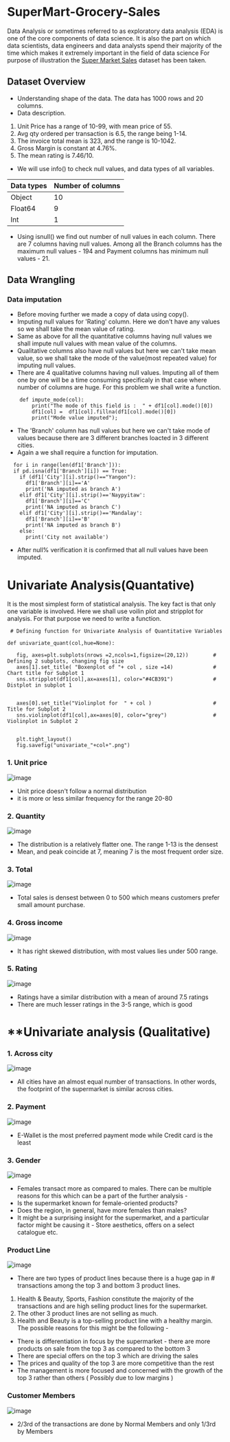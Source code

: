 # **SuperMart-Grocery-Sales**
Data Analysis or sometimes referred to as exploratory data analysis (EDA) is one of the core components of data science. It is also the part on which data scientists, data engineers and data analysts spend their majority of the time which makes it extremely important in the field of data science
For purpose of illustration the [Super Market Sales](https://drive.google.com/file/d/1sgsX_WDBnOYsLMVMNvr6_hlV5cppmlfJ/view?usp=sharing) dataset has been taken.
## Dataset Overview
- Understanding shape of the data. The data has 1000 rows and 20 columns.
- Data description. 
1. Unit Price has a range of 10-99, with mean price of 55.
2. Avg qty ordered per transaction is 6.5, the range being 1-14.
3. The invoice total mean is 323, and the range is 10-1042.
4. Gross Margin is constant at 4.76%.
5. The mean rating is 7.46/10.
- We will use info() to check null values, and data types of all variables.

| Data types| Number of columns|
|------|------|
| Object| 10|
| Float64| 9|
| Int| 1|
- Using isnull() we find out number of null values in each column. There are 7 columns having null values. Among all the Branch columns has the maximum null values - 194 and Payment columns has minimum null values - 21.
## Data Wrangling
### Data imputation
- Before moving further we made a copy of data using copy().
- Imputing null values for 'Rating' column. Here we don't have any values so we shall take the mean value of rating.
- Same as above for all the quantitative columns having null values we shall impute null values with mean value of the columns.
- Qualitative columns also have null values but here we can't take mean value, so we shall take the mode of the value(most repeated value) for imputing null values.
- There are 4 qualitative columns having null values. Imputing all of them one by one will be a time consuming specificaly in that case where number of columns are huge. For this problem we shall write a function. 
``` 
    def impute_mode(col):
        print("The mode of this field is :  " + df1[col].mode()[0])
        df1[col] =  df1[col].fillna(df1[col].mode()[0])
        print("Mode value imputed");
```

- The 'Branch' column has null values but here we can't take mode of values because there are 3 different branches loacted in 3 different cities. 
- Again a we shall require a function for imputation. 
``` 
  for i in range(len(df1['Branch'])):
  if pd.isna(df1['Branch'][i]) == True:
    if (df1['City'][i].strip()=="Yangon"):
      df1['Branch'][i]=='A'
      print('NA imputed as branch A')
    elif df1['City'][i].strip()=='Naypyitaw':
      df1['Branch'][i]=='C'
      print('NA imputed as branch C')
    elif df1['City'][i].strip()=='Mandalay':
      df1['Branch'][i]=='B'
      print('NA imputed as branch B')
    else:
      print('City not available')
 ```
 
 - After null% verification it is confirmed that all null values have been imputed.
 
 # **Univariate Analysis(Quantative)**
 It is the most simplest form of statistical analysis. The key fact is that only one variable is involved. 
 Here we shall use voilin plot and stripplot for analysis. For that purpose we need to write a function. 
  
 ``` 
  # Defining function for Univariate Analysis of Quantitative Variables

def univariate_quant(col,hue=None):

    fig, axes=plt.subplots(nrows =2,ncols=1,figsize=(20,12))        # Defining 2 subplots, changing fig size
    axes[1].set_title( "Boxenplot of "+ col , size =14)             # Chart title for Subplot 1
    sns.stripplot(df1[col],ax=axes[1], color="#4CB391")             # Distplot in subplot 1


    axes[0].set_title("Violinplot for  " + col )                    #  Title for Subplot 2
    sns.violinplot(df1[col],ax=axes[0], color="grey")               # Violinplot in Subplot 2
    
                      
    plt.tight_layout()
    fig.savefig("univariate_"+col+".png")
  ```
  
### 1. Unit price 
![image](https://user-images.githubusercontent.com/90236224/208816312-8b4eabc2-c428-4a97-b120-ea8ac860ed0a.png)
- Unit price doesn't follow a normal distribution
- it is more or less similar frequency for the range 20-80
  
### 2. Quantity
![image](https://user-images.githubusercontent.com/90236224/208816498-82072637-8cee-4208-8403-c261b3615b48.png)
- The distribution is a relatively flatter one. The range 1-13 is the densest
- Mean, and peak coincide at 7, meaning 7 is the most frequent order size.

### 3. Total
![image](https://user-images.githubusercontent.com/90236224/208816657-803642f5-f00e-435e-b95b-af01fa57c84a.png)
- Total sales is densest between 0 to 500 which means customers prefer small amount purchase.

### 4. Gross income
![image](https://user-images.githubusercontent.com/90236224/208817252-a77dfb73-7ec6-46d0-9caa-941d8f7bf9b9.png)
- It has right skewed distribution, with most values lies under 500 range.

### 5. Rating
![image](https://user-images.githubusercontent.com/90236224/208817385-57119457-0da5-475f-a418-5b3e7b3e3e17.png)
-  Ratings have a similar distribution with a mean of around 7.5 ratings
- There are much lesser ratings in the 3-5 range, which is good

# **Univariate analysis (Qualitative)

### 1. Across city
![image](https://user-images.githubusercontent.com/90236224/208817645-ee512894-3ad3-4aba-9947-5e876c5ea586.png)
- All cities have an almost equal number of transactions. In other words, the footprint of the supermarket is similar across cities.

### 2. Payment
![image](https://user-images.githubusercontent.com/90236224/208820986-85bf067d-4e13-4cf9-8923-951942f42d6d.png)
- E-Wallet is the most preferred payment mode while Credit card is the least

### 3. Gender
![image](https://user-images.githubusercontent.com/90236224/208821047-c338ba54-71db-429c-85cd-1ec80aa58ef5.png)
- Females transact more as compared to males. There can be multiple reasons for this which can be a part of the further analysis -
- Is the supermarket known for female-oriented products?
- Does the region, in general, have more females than males?
- It might be a surprising insight for the supermarket, and a particular factor might be causing it - Store aesthetics, offers on a select
  catalogue etc.
  
### Product Line
![image](https://user-images.githubusercontent.com/90236224/208821172-1173dbc8-e8d0-4e5d-a388-659a6542d47c.png)
- There are two types of product lines because there is a huge gap in # transactions among the top 3 and bottom 3 product lines.
1. Health & Beauty, Sports, Fashion constitute the majority of the transactions and are high selling product lines for the
supermarket.
2. The other 3 product lines are not selling as much.
3. Health and Beauty is a top-selling product line with a healthy margin.
The possible reasons for this might be the following -
- There is differentiation in focus by the supermarket - there are more products on sale from the top 3 as compared to the
bottom 3
- There are special offers on the top 3 which are driving the sales
- The prices and quality of the top 3 are more competitive than the rest
- The management is more focused and concerned with the growth of the top 3 rather than others ( Possibly due to low
margins )

### Customer Members
![image](https://user-images.githubusercontent.com/90236224/208821250-adf6e669-6232-4dd9-b666-2536ec69ad22.png)
- 2/3rd of the transactions are done by Normal Members and only 1/3rd by Members







  
 
